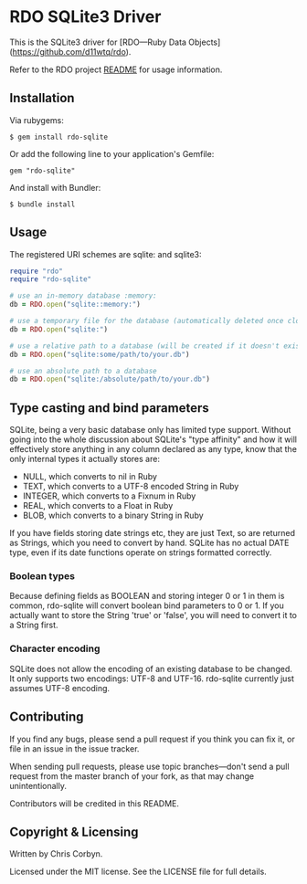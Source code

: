 # RDO SQLite3 Driver

This is the SQLite3 driver for [RDO—Ruby Data Objects]
(https://github.com/d11wtq/rdo).

Refer to the RDO project [README](https://github.com/d11wtq/rdo) for usage
information.

## Installation

Via rubygems:

    $ gem install rdo-sqlite

Or add the following line to your application's Gemfile:

    gem "rdo-sqlite"

And install with Bundler:

    $ bundle install

## Usage

The registered URI schemes are sqlite: and sqlite3:

``` ruby
require "rdo"
require "rdo-sqlite"

# use an in-memory database :memory:
db = RDO.open("sqlite::memory:")

# use a temporary file for the database (automatically deleted once closed)
db = RDO.open("sqlite:")

# use a relative path to a database (will be created if it doesn't exist)
db = RDO.open("sqlite:some/path/to/your.db")

# use an absolute path to a database
db = RDO.open("sqlite:/absolute/path/to/your.db")
```

## Type casting and bind parameters

SQLite, being a very basic database only has limited type support. Without
going into the whole discussion about SQLite's "type affinity" and how it
will effectively store anything in any column declared as any type, know that
the only internal types it actually stores are:

  - NULL, which converts to nil in Ruby
  - TEXT, which converts to a UTF-8 encoded String in Ruby
  - INTEGER, which converts to a Fixnum in Ruby
  - REAL, which converts to a Float in Ruby
  - BLOB, which converts to a binary String in Ruby

If you have fields storing date strings etc, they are just Text, so are
returned as Strings, which you need to convert by hand. SQLite has no actual
DATE type, even if its date functions operate on strings formatted correctly.

### Boolean types

Because defining fields as BOOLEAN and storing integer 0 or 1 in them is
common, rdo-sqlite will convert boolean bind parameters to 0 or 1. If you
actually want to store the String 'true' or 'false', you will need to
convert it to a String first.

### Character encoding

SQLite does not allow the encoding of an existing database to be changed. It
only supports two encodings: UTF-8 and UTF-16. rdo-sqlite currently just
assumes UTF-8 encoding.

## Contributing

If you find any bugs, please send a pull request if you think you can
fix it, or file in an issue in the issue tracker.

When sending pull requests, please use topic branches—don't send a pull
request from the master branch of your fork, as that may change
unintentionally.

Contributors will be credited in this README.

## Copyright & Licensing

Written by Chris Corbyn.

Licensed under the MIT license. See the LICENSE file for full details.
